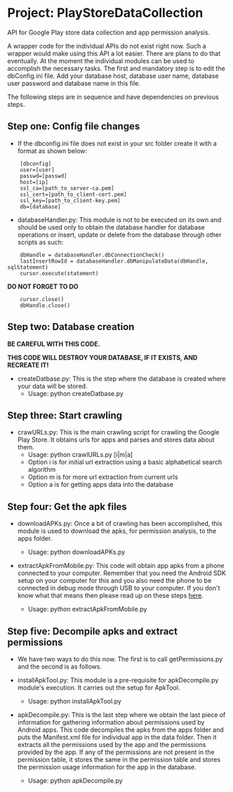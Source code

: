 # Project: PlayStoreDataCollection
API for Google Play store data collection and app permission analysis.

A wrapper code for the individual APIs do not exist right now. Such a wrapper would make using this API a lot easier. There are plans to do that eventually. At the moment the individual modules can be used to accomplish the necessary tasks. The first and mandatory step is to edit the dbConfig.ini file. Add your database host, database user name, database user password and database name in this file.

The following steps are in sequence and have dependencies on previous steps.

## Step one: Config file changes
* If the dbconfig.ini file does not exist in your src folder create it with a format as shown below:
```	
	[dbconfig]
	user=[user]
	passwd=[passwd]
	host=[ip]
	ssl_ca=[path_to_server-ca.pem]
	ssl_cert=[path_to_client-cert.pem]
	ssl_key=[path_to_client-key.pem]
	db=[database]
```

* databaseHandler.py: This module is not to be executed on its own and should be used only to obtain the database handler for database operations or insert, update or delete from the database through other scripts as such:
```
	dbHandle = databaseHandler.dbConnectionCheck()
	lastInsertRowId = databaseHandler.dbManipulateData(dbHandle, sqlStatement)
	cursor.execute(statement)
``` 
**DO NOT FORGET TO DO**
```
	cursor.close()
	dbHandle.close()
```

## Step two: Database creation
**BE CAREFUL WITH THIS CODE.**

**THIS CODE WILL DESTROY YOUR DATABASE, IF IT EXISTS, AND RECREATE IT!**
* createDatbase.py: This is the step where the database is created where your data will be stored.
	+ Usage: python createDatbase.py

## Step three: Start crawling
* crawURLs.py: This is the main crawling script for crawling the Google Play Store. It obtains urls for apps and parses and stores data about them. 
	+ Usage: python crawlURLs.py [i|m|a]
	+ Option i is for initial url extraction using a basic alphabetical search algorithm 
	+ Option m is for more url extraction from current urls 
	+ Option a is for getting apps data into the database

## Step four: Get the apk files
* downloadAPKs.py: Once a bit of crawling has been accomplished, this module is used to download the apks, for permission analysis, to the apps folder.
	+ Usage: python downloadAPKs.py

* extractApkFromMobile.py: This code will obtain app apks from a phone connected to your computer. Remember that you need the Android SDK setup on your computer for this and you also need the phone to be connected in debug mode through USB to your computer. If you don't know what that means then please read up on these steps [here](http://www.androidauthority.com/about-android-debug-bridge-adb-21510/).
	+ Usage: python extractApkFromMobile.py

## Step five: Decompile apks and extract permissions
* We have two ways to do this now. The first is to call getPermissions.py and the second is as follows.
* installApkTool.py: This module is a pre-requisite for apkDecompile.py module's execution. It carries out the setup for ApkTool. 
	+ Usage: python installApkTool.py

* apkDecompile.py: This is the last step where we obtain the last piece of information for gathering information about permissions used by Android apps. This code decompiles the apks from the apps folder and puts the Manifest.xml file for individual app in the data folder. Then it extracts all the permissions used by the app and the permissions provided by the app. If any of the permissions are not present in the permission table, it stores the same in the permission table and stores the permission usage information for the app in the database.
	+ Usage: python apkDecompile.py
